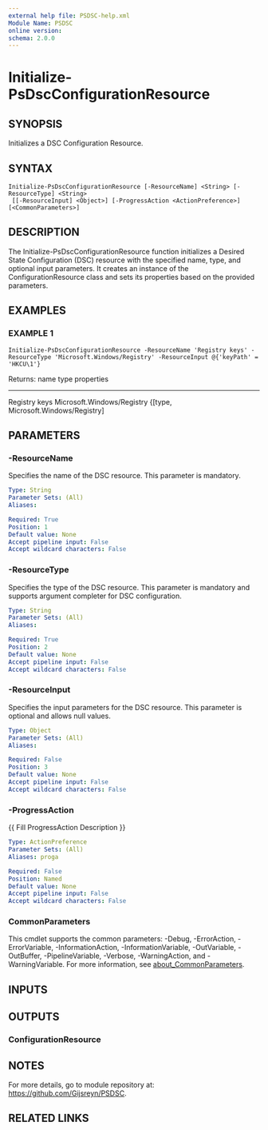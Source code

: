 ```yaml
---
external help file: PSDSC-help.xml
Module Name: PSDSC
online version:
schema: 2.0.0
---
```


# Initialize-PsDscConfigurationResource

## SYNOPSIS
Initializes a DSC Configuration Resource.

## SYNTAX

```
Initialize-PsDscConfigurationResource [-ResourceName] <String> [-ResourceType] <String>
 [[-ResourceInput] <Object>] [-ProgressAction <ActionPreference>] [<CommonParameters>]
```

## DESCRIPTION
The Initialize-PsDscConfigurationResource function initializes a Desired State Configuration (DSC) resource with the specified name, type, and optional input parameters.
It creates an instance of the ConfigurationResource class and sets its properties based on the provided parameters.

## EXAMPLES

### EXAMPLE 1
```
Initialize-PsDscConfigurationResource -ResourceName 'Registry keys' -ResourceType 'Microsoft.Windows/Registry' -ResourceInput @{'keyPath' = 'HKCU\1'}
```

Returns:
name          type                       properties
----          ----                       ----------
Registry keys Microsoft.Windows/Registry {\[type, Microsoft.Windows/Registry\]

## PARAMETERS

### -ResourceName
Specifies the name of the DSC resource.
This parameter is mandatory.

```yaml
Type: String
Parameter Sets: (All)
Aliases:

Required: True
Position: 1
Default value: None
Accept pipeline input: False
Accept wildcard characters: False
```

### -ResourceType
Specifies the type of the DSC resource.
This parameter is mandatory and supports argument completer for DSC configuration.

```yaml
Type: String
Parameter Sets: (All)
Aliases:

Required: True
Position: 2
Default value: None
Accept pipeline input: False
Accept wildcard characters: False
```

### -ResourceInput
Specifies the input parameters for the DSC resource.
This parameter is optional and allows null values.

```yaml
Type: Object
Parameter Sets: (All)
Aliases:

Required: False
Position: 3
Default value: None
Accept pipeline input: False
Accept wildcard characters: False
```

### -ProgressAction
{{ Fill ProgressAction Description }}

```yaml
Type: ActionPreference
Parameter Sets: (All)
Aliases: proga

Required: False
Position: Named
Default value: None
Accept pipeline input: False
Accept wildcard characters: False
```

### CommonParameters
This cmdlet supports the common parameters: -Debug, -ErrorAction, -ErrorVariable, -InformationAction, -InformationVariable, -OutVariable, -OutBuffer, -PipelineVariable, -Verbose, -WarningAction, and -WarningVariable. For more information, see [about_CommonParameters](http://go.microsoft.com/fwlink/?LinkID=113216).

## INPUTS

## OUTPUTS

### ConfigurationResource
## NOTES
For more details, go to module repository at: https://github.com/Gijsreyn/PSDSC.

## RELATED LINKS
